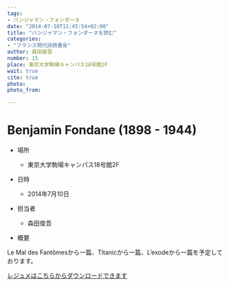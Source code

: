 ```yaml
---
tags:
- バンジャマン・フォンダーヌ
date: "2014-07-10T11:45:54+02:00"
title: "バンジャマン・フォンダーヌを読む"
categories:
- "フランス現代詩読書会"
author: 森田俊吾
number: 15
place: 東京大学駒場キャンパス18号館2F
wait: true
cite: true
photo:
photo_from:

---
```


# Benjamin Fondane (1898 - 1944)


<!--more-->

* 場所

	- 東京大学駒場キャンパス18号館2F

* 日時

	- 2014年7月10日

* 担当者

	- 森田俊吾

* 概要

Le Mal des Fantômesから一篇、Titanicから一篇、L’exodeから一篇を予定しております。

[レジュメはこちらからダウンロードできます](./../pdf/fondane_resume.pdf)
